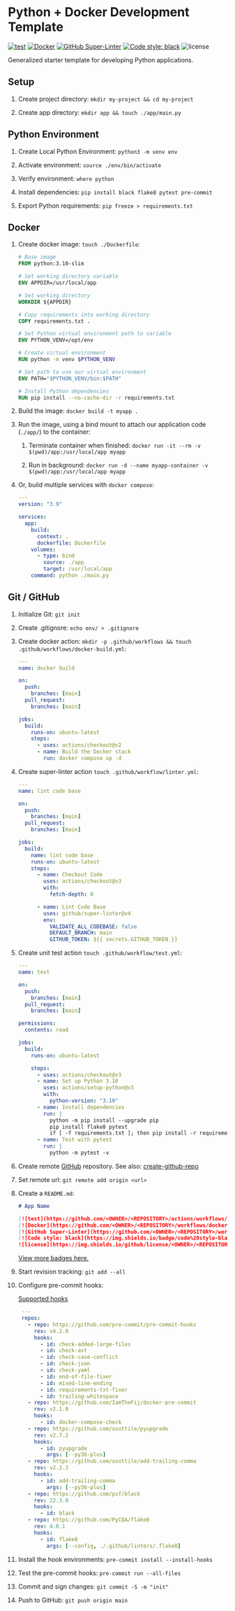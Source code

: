 # Python + Docker Development Template

[![test](https://github.com/geocoug/python-app-template/actions/workflows/test.yml/badge.svg)](https://github.com/geocoug/python-app-template/actions/workflows/test.yml)
[![Docker](https://github.com/geocoug/python-app-template/workflows/docker%20build/badge.svg)](https://github.com/geocoug/python-app-template/actions/workflows/docker-build.yml)
[![GitHub Super-Linter](https://github.com/geocoug/python-app-template/workflows/lint%20code%20base/badge.svg)](https://github.com/geocoug/python-app-template/actions/workflows/linter.yml)
[![Code style: black](https://img.shields.io/badge/code%20style-black-000000.svg)](https://github.com/psf/black)
![license](https://img.shields.io/github/license/geocoug/python-app-template)

Generalized starter template for developing Python applications.

## Setup

1. Create project directory: `mkdir my-project && cd my-project`

1. Create app directory: `mkdir app && touch ./app/main.py`

## Python Environment

1. Create Local Python Environment: `python3 -m venv env`

1. Activate environment: `source ./env/bin/activate`

1. Verify environment: `where python`

1. Install dependencies: `pip install black flake8 pytest pre-commit`

1. Export Python requirements: `pip freeze > requirements.txt`

## Docker

1. Create docker image: `touch ./Dockerfile`:

   ```dockerfile
   # Base image
   FROM python:3.10-slim

   # Set working directory variable
   ENV APPDIR=/usr/local/app

   # Set working directory
   WORKDIR ${APPDIR}

   # Copy requirements into working directory
   COPY requirements.txt .

   # Set Python virtual environment path to variable
   ENV PYTHON_VENV=/opt/env

   # Create virtual environment
   RUN python -m venv $PYTHON_VENV

   # Set path to use our virtual environment
   ENV PATH="$PYTHON_VENV/bin:$PATH"

   # Install Python dependencies
   RUN pip install --no-cache-dir -r requirements.txt
   ```

1. Build the image: `docker build -t myapp .`

1. Run the image, using a bind mount to attach our application code (`./app/`) to the container:

   1. Terminate container when finished: `docker run -it --rm -v $(pwd)/app:/usr/local/app myapp`

   1. Run in background: `docker run -d --name myapp-container -v $(pwd)/app:/usr/local/app myapp`

1. Or, build multiple services with `docker compose`:

   ```yaml
   ---
   version: "3.9"

   services:
     app:
       build:
         context: .
         dockerfile: Dockerfile
       volumes:
         - type: bind
           source: ./app
           target: /usr/local/app
       command: python ./main.py
   ```

## Git / GitHub

1. Initialize Git: `git init`

1. Create .gitignore: `echo env/ > .gitignore`

1. Create docker action: `mkdir -p .github/workflows && touch .github/workflows/docker-build.yml`:

   ```yml
   ---
   name: docker build

   on:
     push:
       branches: [main]
     pull_request:
       branches: [main]

   jobs:
     build:
       runs-on: ubuntu-latest
       steps:
         - uses: actions/checkout@v2
         - name: Build the Docker stack
           run: docker compose up -d
   ```

1. Create super-linter action `touch .github/workflow/linter.yml`:

   ```yml
   ---
   name: lint code base

   on:
     push:
       branches: [main]
     pull_request:
       branches: [main]

   jobs:
     build:
       name: lint code base
       runs-on: ubuntu-latest
       steps:
         - name: Checkout Code
           uses: actions/checkout@v3
           with:
             fetch-depth: 0

         - name: Lint Code Base
           uses: github/super-linter@v4
           env:
             VALIDATE_ALL_CODEBASE: false
             DEFAULT_BRANCH: main
             GITHUB_TOKEN: ${{ secrets.GITHUB_TOKEN }}
   ```

1. Create unit test action `touch .github/workflow/test.yml`:

   ```yml
   ---
   name: test

   on:
     push:
       branches: [main]
     pull_request:
       branches: [main]

   permissions:
     contents: read

   jobs:
     build:
       runs-on: ubuntu-latest

       steps:
         - uses: actions/checkout@v3
         - name: Set up Python 3.10
           uses: actions/setup-python@v3
           with:
             python-version: "3.10"
         - name: Install dependencies
           run: |
             python -m pip install --upgrade pip
             pip install flake8 pytest
             if [ -f requirements.txt ]; then pip install -r requirements.txt; fi
         - name: Test with pytest
           run: |
             python -m pytest -v
   ```

1. Create remote [GitHub](https://github.com) repository. See also: [create-github-repo](https://github.com/geocoug/create-github-repo)

1. Set remote url: `git remote add origin <url>`

1. Create a `README.md`:

   ```md
   # App Name

   [![test](https://github.com/<OWNER>/<REPOSITORY>/actions/workflows/tests.yml/badge.svg)](https://github.com/<OWNER>/<REPOSITORY>/actions/workflows/tests.yml)
   [![Docker](https://github.com/<OWNER>/<REPOSITORY>/workflows/docker%20build/badge.svg)](https://github.com/<OWNER>/<REPOSITORY>/actions/workflows/docker-build.yml)
   [![GitHub Super-Linter](https://github.com/<OWNER>/<REPOSITORY>/workflows/lint%20code%20base/badge.svg)](https://github.com/<OWNER>/<REPOSITORY>/actions/workflows/linter.yml)
   [![Code style: black](https://img.shields.io/badge/code%20style-black-000000.svg)](https://github.com/psf/black)
   ![license](https://img.shields.io/github/license/<OWNER>/<REPOSITORY>)
   ```

   [View more badges here.](https://shields.io/)

1. Start revision tracking: `git add --all`

1. Configure pre-commit hooks:

   [Supported hooks](https://pre-commit.com/hooks.html)

   ```yml
    ---
    repos:
      - repo: https://github.com/pre-commit/pre-commit-hooks
        rev: v4.2.0
        hooks:
          - id: check-added-large-files
          - id: check-ast
          - id: check-case-conflict
          - id: check-json
          - id: check-yaml
          - id: end-of-file-fixer
          - id: mixed-line-ending
          - id: requirements-txt-fixer
          - id: trailing-whitespace
      - repo: https://github.com/IamTheFij/docker-pre-commit
        rev: v2.1.0
        hooks:
          - id: docker-compose-check
      - repo: https://github.com/asottile/pyupgrade
        rev: v2.7.2
        hooks:
          - id: pyupgrade
            args: [--py36-plus]
      - repo: https://github.com/asottile/add-trailing-comma
        rev: v2.2.3
        hooks:
          - id: add-trailing-comma
            args: [--py36-plus]
      - repo: https://github.com/psf/black
        rev: 22.3.0
        hooks:
          - id: black
      - repo: https://github.com/PyCQA/flake8
        rev: 4.0.1
        hooks:
          - id: flake8
            args: [--config, ./.github/linters/.flake8]
   ```

1. Install the hook environments: `pre-commit install --install-hooks`

1. Test the pre-commit hooks: `pre-commit run --all-files`

1. Commit and sign changes: `git commit -S -m "init"`

1. Push to GitHub: `git push origin main`
